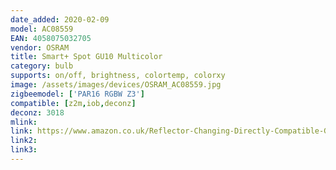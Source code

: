 ```yaml
---
date_added: 2020-02-09
model: AC08559
EAN: 4058075032705
vendor: OSRAM
title: Smart+ Spot GU10 Multicolor
category: bulb
supports: on/off, brightness, colortemp, colorxy
image: /assets/images/devices/OSRAM_AC08559.jpg
zigbeemodel: ['PAR16 RGBW Z3']
compatible: [z2m,iob,deconz]
deconz: 3018
mlink: 
link: https://www.amazon.co.uk/Reflector-Changing-Directly-Compatible-Generation/dp/B077X7QS9D
link2: 
link3: 
---
```

